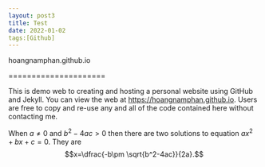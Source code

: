 ```yaml
---
layout: post3
title: Test
date: 2022-01-02
tags:[Github]
---
```


hoangnamphan.github.io

=====================

This is demo web to creating and hosting a personal website using GitHub and Jekyll. You can view the web at <https://hoangnamphan.github.io>.
Users are free to copy and re-use any and all of the code contained here without contacting me.

When $a \ne 0$ and $b^2-4ac>0$ then there are two solutions to equation $ax^2+bx+c=0.$ They are $$x=\dfrac{-b\pm \sqrt{b^2-4ac}}{2a}.$$

